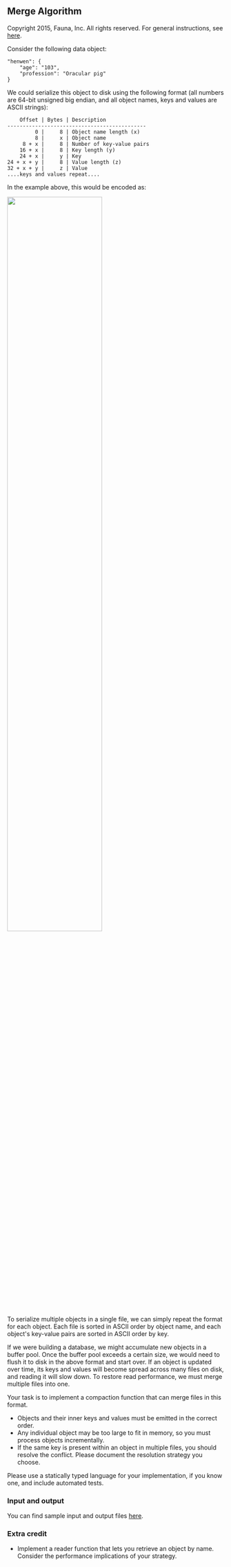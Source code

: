 
## Merge Algorithm

Copyright 2015, Fauna, Inc. All rights reserved. For general instructions, see [here](https://github.com/faunadb/exercises/blob/master/README.md).

Consider the following data object:

    "henwen": {
        "age": "103",
        "profession": "Oracular pig"
    }

We could serialize this object to disk using the following format (all numbers are 64-bit unsigned big endian, and all object names, keys and values are ASCII strings):

        Offset | Bytes | Description
    ---------------------------------------------
             0 |     8 | Object name length (x)
             8 |     x | Object name
         8 + x |     8 | Number of key-value pairs
        16 + x |     8 | Key length (y)
        24 + x |     y | Key
    24 + x + y |     8 | Value length (z)
    32 + x + y |     z | Value
    ....keys and values repeat....

In the example above, this would be encoded as:

<img src="https://raw.githubusercontent.com/faunadb/exercises/master/merge.png" width="66%">

To serialize multiple objects in a single file, we can simply repeat the format for each object. Each file is sorted in ASCII order by object name, and each object's key-value pairs are sorted in ASCII order by key.

If we were building a database, we might accumulate new objects in a buffer pool. Once the buffer pool exceeds a certain size, we would need to flush it to disk in the above format and start over. If an object is updated over time, its keys and values will become spread across many files on disk, and reading it will slow down. To restore read performance, we must merge multiple files into one.

Your task is to implement a compaction function that can merge files in this format.

  - Objects and their inner keys and values must be emitted in the correct order.
  - Any individual object may be too large to fit in memory, so you must process objects incrementally.
  - If the same key is present within an object in multiple files, you should resolve the conflict. Please document the resolution strategy you choose.

Please use a statically typed language for your implementation, if you know one, and include automated tests.

### Input and output

You can find sample input and output files [here](https://github.com/faunadb/exercises/tree/master/merge).

### Extra credit

 * Implement a reader function that lets you retrieve an object by name. Consider the performance implications of your strategy.
